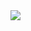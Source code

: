 
<html>

<body>
  <a href="google.com"> <img src="https://upload.wikimedia.org/wikipedia/commons/e/ed/Raccoon_(Procyon_lotor)_2.jpg"/> </a> 
</body>



</html>
